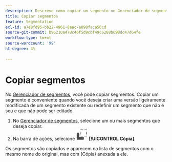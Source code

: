 ```yaml
---
description: Descreve como copiar um segmento no Gerenciador de segmentos
title: Copiar segmentos
feature: Segmentation
exl-id: a7e8fd95-bb22-4961-8aac-a898faca50cd
source-git-commit: b96210a478c46f5d9cbf49c6288b698dc47d64fe
workflow-type: tm+mt
source-wordcount: '99'
ht-degree: 4%

---
```


# Copiar segmentos

No [Gerenciador de segmentos](seg-manage.md), você pode copiar segmentos. Copiar um segmento é conveniente quando você deseja criar uma versão ligeiramente modificada de um segmento existente ou redefinir um segmento que não é seu e que não pode ser editado.

1. No [Gerenciador de segmentos](seg-manage.md), selecione um ou mais segmentos que deseja copiar.
1. Na barra de ações, selecione ![Cópia](/help/assets/icons/Copy.svg) **[!UICONTROL Cópia]**.

Os segmentos são copiados e aparecem na lista de segmentos com o mesmo nome do original, mas com (Cópia) anexada a ele.
